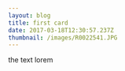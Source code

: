 ```yaml
---
layout: blog
title: first card
date: 2017-03-18T12:30:57.237Z
thumbnail: /images/R0022541.JPG
---
```


the text lorem 